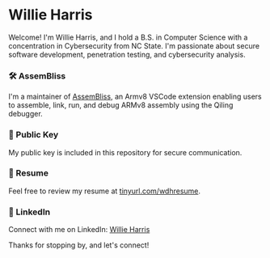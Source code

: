 # Willie Harris

Welcome! I'm Willie Harris, and I hold a B.S. in Computer Science with a concentration in Cybersecurity from NC State. I'm passionate about secure software development, penetration testing, and cybersecurity analysis.

### 🛠️ AssemBliss
I'm a maintainer of [AssemBliss](https://github.com/assembliss/AssemBliss), an Armv8 VSCode extension enabling users to assemble, link, run, and debug ARMv8 assembly using the Qiling debugger.

### 🔑 Public Key
My public key is included in this repository for secure communication.

### 📄 Resume
Feel free to review my resume at [tinyurl.com/wdhresume](https://tinyurl.com/wdhresume).

### 💼 LinkedIn
Connect with me on LinkedIn: [Willie Harris](https://www.linkedin.com/in/willie-harrisjr/)

Thanks for stopping by, and let's connect!
